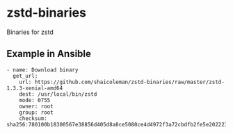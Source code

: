 # zstd-binaries
Binaries for zstd

## Example in Ansible

```
- name: Download binary
  get_url:
    url: https://github.com/shaicoleman/zstd-binaries/raw/master/zstd-1.3.3-xenial-amd64
    dest: /usr/local/bin/zstd
    mode: 0755
    owner: root
    group: root
    checksum: sha256:780100b18300567e38856d405d8a8ce5080ce4d4972f3a72cbdfb2fe5e202223
```
